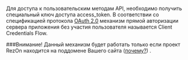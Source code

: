 Для доступа к пользовательским методам API, необходимо получить специальный ключ доступа access\_token. В соответствии со спецификацией протокола [OAuth 2.0](https://tools.ietf.org/html/draft-ietf-oauth-v2-31) механизм прямой авторизации сервера приложения без участия пользователя называется Client Credentials Flow. 

###Внимание!
Данный механизм будет работать только если проект RezOn находится на поддомене Вашего сайта \([почему?](http://stackoverflow.com/a/1063760/2114398)\) .